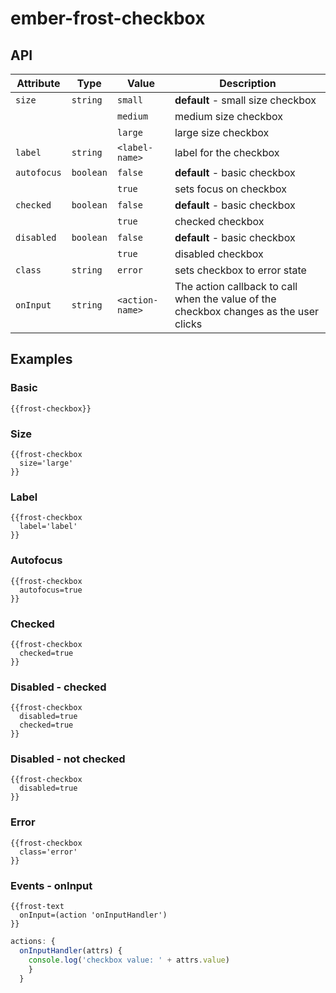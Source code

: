 # ember-frost-checkbox <br />




## API

| Attribute   | Type | Value | Description |
| ----------- | ---- | ----- | ----------- |
| `size` | `string` | `small` | **default** - small size checkbox |
|  | | `medium` | medium size checkbox |
|  |  | `large` | large size checkbox |
| `label` | `string` | `<label-name>` | label for the checkbox |
| `autofocus` | `boolean` | `false` | **default** - basic checkbox  |
|  |  | `true` | sets focus on checkbox |
| `checked` | `boolean` | `false` | **default** - basic checkbox |
|  |  | `true` | checked checkbox |
| `disabled` | `boolean` | `false` | **default** - basic checkbox |
|  |  | `true` | disabled checkbox |
| `class` | `string` | `error` | sets checkbox to error state |
| `onInput` |`string` | `<action-name>` | The action callback to call when the value of the checkbox changes as the user clicks |

## Examples

### Basic

```
{{frost-checkbox}}
```

### Size

```
{{frost-checkbox
  size='large'
}}
```

### Label

```
{{frost-checkbox
  label='label'
}}
```

### Autofocus

```
{{frost-checkbox
  autofocus=true
}}
```

### Checked

```
{{frost-checkbox
  checked=true
}}
```

### Disabled - checked

```
{{frost-checkbox
  disabled=true
  checked=true
}}
```
### Disabled - not checked

```
{{frost-checkbox
  disabled=true
}}
```

### Error

```
{{frost-checkbox
  class='error'
}}
```

### Events - onInput

```
{{frost-text
  onInput=(action 'onInputHandler')
}}
```

```javascript
actions: {
  onInputHandler(attrs) {
    console.log('checkbox value: ' + attrs.value)
    }
  }
```
